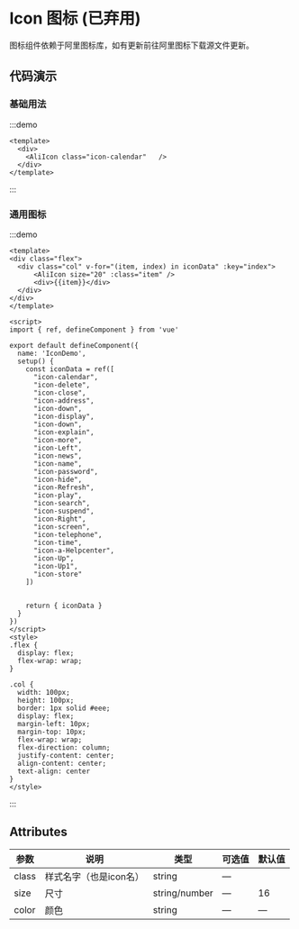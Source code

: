 # Icon 图标 (已弃用)

图标组件依赖于阿里图标库，如有更新前往阿里图标下载源文件更新。

## 代码演示

### 基础用法

:::demo

```vue
<template>
  <div>
    <AliIcon class="icon-calendar"   />
  </div>
</template>
```

:::

### 通用图标

:::demo

```vue
<template>
<div class="flex">
  <div class="col" v-for="(item, index) in iconData" :key="index">
      <AliIcon size="20" :class="item" />
      <div>{{item}}</div>
  </div>
</div>
</template>

<script>
import { ref, defineComponent } from 'vue'

export default defineComponent({
  name: 'IconDemo',
  setup() {
    const iconData = ref([
      "icon-calendar",
      "icon-delete",
      "icon-close",
      "icon-address",
      "icon-down",
      "icon-display",
      "icon-down",
      "icon-explain",
      "icon-more",
      "icon-Left",
      "icon-news",
      "icon-name",
      "icon-password",
      "icon-hide",
      "icon-Refresh",
      "icon-play",
      "icon-search",
      "icon-suspend",
      "icon-Right",
      "icon-screen",
      "icon-telephone",
      "icon-time",
      "icon-a-Helpcenter",
      "icon-Up",
      "icon-Up1",
      "icon-store"
    ])


    return { iconData }
  }
})
</script>
<style>
.flex {
  display: flex;
  flex-wrap: wrap;
}

.col {
  width: 100px;
  height: 100px;
  border: 1px solid #eee;
  display: flex;
  margin-left: 10px;
  margin-top: 10px;
  flex-wrap: wrap;
  flex-direction: column;
  justify-content: center;
  align-content: center;
  text-align: center
}
</style>

```

:::

## Attributes

| 参数  | 说明                   | 类型          | 可选值 | 默认值 |
| ----- | ---------------------- | ------------- | ------ | ------ |
| class | 样式名字（也是icon名） | string        | —      |
| size  | 尺寸                   | string/number | —      | 16     |
| color | 颜色                   | string        | —      | —      |
